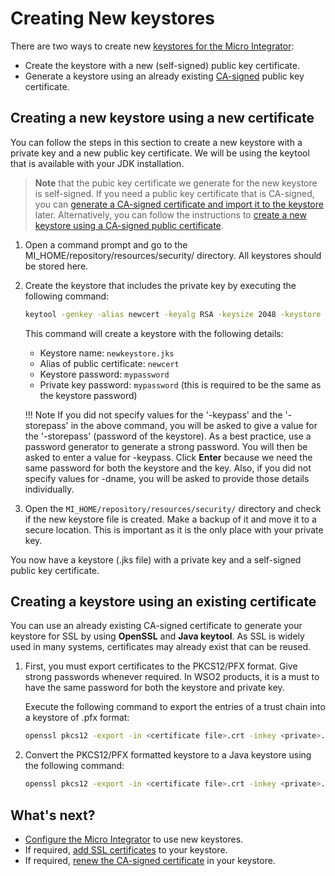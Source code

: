 # Creating New keystores

There are two ways to create new [keystores for the Micro Integrator](../../references/using_keystores.md): 

* Create  the keystore with a new (self-signed) public key certificate.
* Generate a keystore using an already existing [CA-signed](../../references/using_keystores.md) public key certificate.

## Creating a new keystore using a new certificate
You can follow the steps in this section to create a new keystore with a private key and a new public key certificate. We will be using the keytool that is available with your JDK installation. 

> **Note** that the pubic key certificate we generate for the new keystore is self-signed. If you need a public key certificate that is CA-signed, you can [generate a CA-signed certificate and import it to the keystore](../../setup/security/importing_ssl_certificate.md) later. Alternatively, you can follow the instructions to [create a new keystore using a CA-signed public certificate](#creating-a-keystore-using-an-existing-certificate).

1. Open a command prompt and go to the MI_HOME/repository/resources/security/ directory. All keystores should be stored here.
2. Create the keystore that includes the private key by executing the following command:

    ```bash
    keytool -genkey -alias newcert -keyalg RSA -keysize 2048 -keystore newkeystore.jks -dname "CN=<testdomain.org>, OU=Home,O=Home,L=SL,S=WS,C=LK" -storepass mypassword -keypass mypassword
    ```
    This command will create a keystore with the following details:

    * Keystore name: `newkeystore.jks`
    * Alias of public certificate: `newcert`
    * Keystore password: `mypassword`
    * Private key password: `mypassword` (this is required to be the same as the keystore password)

    !!! Note
        If you did not specify values for the '-keypass' and the '-storepass' in the above command, you will be asked to give a value for the '-storepass' (password of the keystore). As a best practice, use a password generator to generate a strong password. You will then be asked to enter a value for -keypass. Click **Enter** because we need the same password for both the keystore and the key. Also, if you did not specify values for -dname, you will be asked to provide those details individually.

3. Open the `MI_HOME/repository/resources/security/` directory and check if the new keystore file is created. Make a backup of it and move it to a secure location. This is important as it is the only place with your private key.

You now have a keystore (.jks file) with a private key and a self-signed public key certificate.

## Creating a keystore using an existing certificate
You can use an already existing CA-signed certificate to generate your keystore for SSL by using **OpenSSL** and **Java keytool**. As SSL is widely used in many systems, certificates may already exist that can be reused. 

1. First, you must export certificates to the  PKCS12/PFX  format. Give strong passwords whenever required. In WSO2 products, it is a must to have the same password for both the keystore and private key.

    Execute the following command to export the entries of a trust chain into a keystore of .pfx format:

    ```bash
    openssl pkcs12 -export -in <certificate file>.crt -inkey <private>.key -name "<alias>" -certfile <additional certificate file> -out <pfx keystore name>.pfx
    ```

2. Convert the PKCS12/PFX formatted keystore to a Java keystore using the following command:

    ```bash
    openssl pkcs12 -export -in <certificate file>.crt -inkey <private>.key -name "<alias>" -certfile <additional certificate file> -out <pfx keystore name>.pfx
    ```

## What's next?
- [Configure the Micro Integrator](../../setup/security/configuring_keystores.md) to use new keystores.
- If required, [add SSL certificates](../../setup/security/importing_ssl_certificate.md) to your keystore.
- If required, [renew the CA-signed certificate](../../setup/security/renewing_ca_signed_certificate_in_keystore.md) in your keystore.
